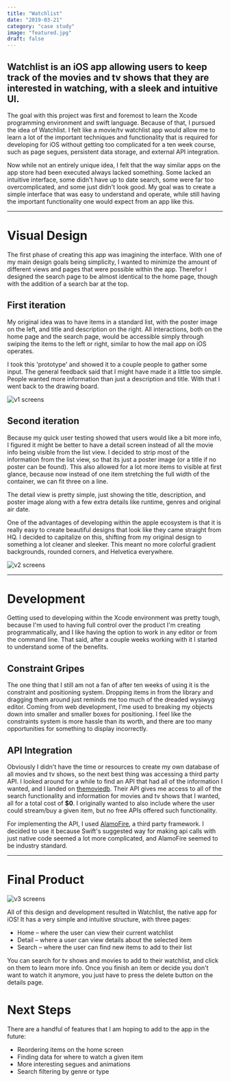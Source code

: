 ```yaml
---
title: "Watchlist"
date: "2019-03-21"
category: "case study"
image: "featured.jpg"
draft: false
---
```


## Watchlist is an iOS app allowing users to keep track of the movies and tv shows that they are interested in watching, with a sleek and intuitive UI.

The goal with this project was first and foremost to learn the Xcode programming environment and swift language. Because of that, I pursued the idea of Watchlist. I felt like a movie/tv watchlist app would allow me to learn a lot of the important techniques and functionality that is required for developing for iOS without getting too complicated for a ten week course, such as page segues, persistent data storage, and external API integration. 

Now while not an entirely unique idea, I felt that the way similar apps on the app store had been executed always lacked something. Some lacked an intuitive interface, some didn't have up to date search, some were far too overcomplicated, and some just didn't look good. My goal was to create a simple interface that was easy to understand and operate, while still having the important functionality one would expect from an app like this.

---

# Visual Design

The first phase of creating this app was imagining the interface. With one of my main design goals being simplicity, I wanted to minimize the amount of different views and pages that were possible within the app. Therefor I designed the search page to be almost identical to the home page, though with the addition of a search bar at the top.


## First iteration

My original idea was to have items in a standard list, with the poster image on the left, and title and description on the right. All interactions, both on the home page and the search page, would be accessible simply through swiping the items to the left or right, similar to how the mail app on iOS operates.

I took this 'prototype' and showed it to a couple people to gather some input. The general feedback said that I might have made it a little too simple. People wanted more information than just a description and title. With that I went back to the drawing board.

![v1 screens](v1.jpg)

## Second iteration

Because my quick user testing showed that users would like a bit more info, I figured it might be better to have a detail screen instead of all the movie info being visible from the list view. I decided to strip most of the information from the list view, so that its just a poster image (or a title if no poster can be found). This also allowed for a lot more items to visible at first glance, because now instead of one item stretching the full width of the container, we can fit three on a line. 

The detail view is pretty simple, just showing the title, description, and poster image along with a few extra details like runtime, genres and original air date.

One of the advantages of developing within the apple ecosystem is that it is really easy to create beautiful designs that look like they came straight from HQ. I decided to capitalize on this, shifting from my original design to something a lot cleaner and sleeker. This meant no more colorful gradient backgrounds, rounded corners, and Helvetica everywhere.

![v2 screens](v2.jpg)

---

# Development

Getting used to developing within the Xcode environment was pretty tough, because I'm used to having full control over the product I'm creating programmatically, and I like having the option to work in any editor or from the command line. That said, after a couple weeks working with it I started to understand some of the benefits.

## Constraint Gripes

The one thing that I still am not a fan of after ten weeks of using it is the constraint and positioning system. Dropping items in from the library and dragging them around just reminds me too much of the dreaded wysiwyg editor. Coming from web development, I'me used to breaking my objects down into smaller and smaller boxes for positioning. I feel like the constraints system is more hassle than its worth, and there are too many opportunities for something to display incorrectly.

## API Integration

Obviously I didn't have the time or resources to create my own database of all movies and tv shows, so the next best thing was accessing a third party API. I looked around for a while to find an API that had all of the information I wanted, and I landed on [themoviedb](https://www.themoviedb.org/documentation/api). Their API gives me access to all of the search functionality and information for movies and tv shows that I wanted, all for a total cost of **$0**. I originally wanted to also include where the user could stream/buy a given item, but no free APIs offered such functionality.

For implementing the API, I used [AlamoFire](https://github.com/Alamofire/Alamofire), a third party framework. I decided to use it because Swift's suggested way for making api calls with just native code seemed a lot more complicated, and AlamoFire seemed to be industry standard. 

<!-- Here's an example of an api request using AlamoFire:

```swift
AF.request("https://api.mywebserver.com/v1/board", method: .get, parameters: ["title": "New York Highlights"])
    .validate(statusCode: 200..<300)
    .responseDecodable { (response: DataResponse) in
        switch response.result {
        case .success(let board):
            print("Created board title is \(board.title)") // New York Highlights
        case .failure(let error):
            print("Board creation failed with error: \(error.localizedDescription)")
        }
}
```

And here's the same request using swifts vanilla URLSession:

```swift
enum Error: Swift.Error {
    case requestFailed
}

// Build up the URL
var components = URLComponents(string: "https://api.mywebserver.com/v1/board")!
components.queryItems = ["title": "New York Highlights"].map { (key, value) in
    URLQueryItem(name: key, value: value)
}

// Generate and execute the request
let request = try! URLRequest(url: components.url!, method: .get)
URLSession.shared.dataTask(with: request) { (data, response, error) in
    do {
        guard let data = data,
            let response = response as? HTTPURLResponse, (200 ..< 300) ~= response.statusCode,
            error == nil else {
            // Data was nil, validation failed or an error occurred.
            throw error ?? Error.requestFailed
        }
        let board = try JSONDecoder().decode(Board.self, from: data)
        print("Created board title is \(board.title)") // New York Highlights
    } catch {
        print("Board creation failed with error: \(error.localizedDescription)")
    }
}
```

Suffice to say AlamoFire really makes requests a lot less complicated. -->

---

# Final Product

![v3 screens](v3.jpg)


All of this design and development resulted in Watchlist, the native app for iOS! It has a very simple and intuitive structure, with three pages:

- Home – where the user can view their current watchlist
- Detail – where a user can view details about the selected item
- Search – where the user can find new items to add to their list

You can search for tv shows and movies to add to their watchlist, and click on them to learn more info. Once you finish an item or decide you don't want to watch it anymore, you just have to press the delete button on the details page.

# Next Steps

There are a handful of features that I am hoping to add to the app in the future:

- Reordering items on the home screen
- Finding data for where to watch a given item
- More interesting segues and animations
- Search filtering by genre or type
